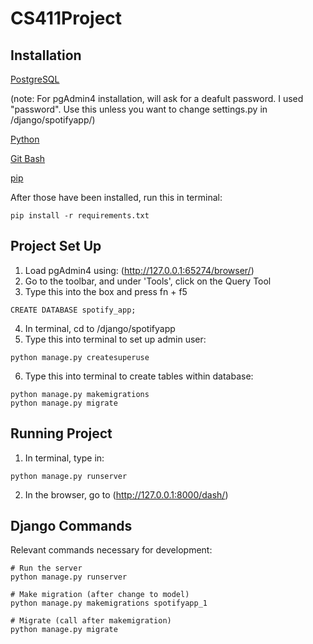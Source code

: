 # CS411Project

## Installation
[PostgreSQL](https://www.postgresql.org/download/)

(note: For pgAdmin4 installation, will ask for a deafult password. I used "password". Use this unless you want to change settings.py in /django/spotifyapp/)

[Python](https://www.python.org/downloads/)

[Git Bash](https://git-scm.com/downloads)

[pip](https://pip.pypa.io/en/stable/installing/)

After those have been installed, run this in terminal:

```
pip install -r requirements.txt
```

## Project Set Up
1. Load pgAdmin4 using: (http://127.0.0.1:65274/browser/)
2. Go to the toolbar, and under 'Tools', click on the Query Tool
3. Type this into the box and press fn + f5

```
CREATE DATABASE spotify_app;
```

4. In terminal, cd to /django/spotifyapp
5. Type this into terminal to set up admin user:

```
python manage.py createsuperuse
```

6. Type this into terminal to create tables within database:

```
python manage.py makemigrations
python manage.py migrate
```

## Running Project
1. In terminal, type in:

```
python manage.py runserver
```

2. In the browser, go to (http://127.0.0.1:8000/dash/)

## Django Commands
Relevant commands necessary for development:

```
# Run the server
python manage.py runserver

# Make migration (after change to model)
python manage.py makemigrations spotifyapp_1

# Migrate (call after makemigration)
python manage.py migrate
```
